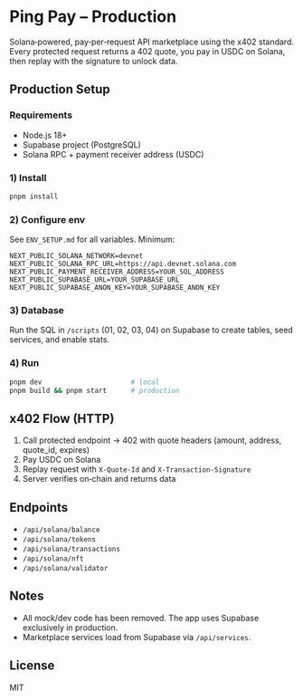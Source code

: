 # Ping Pay – Production

Solana‑powered, pay‑per‑request API marketplace using the x402 standard. Every protected request returns a 402 quote, you pay in USDC on Solana, then replay with the signature to unlock data.

## Production Setup

### Requirements
- Node.js 18+
- Supabase project (PostgreSQL)
- Solana RPC + payment receiver address (USDC)

### 1) Install
```bash
pnpm install
```

### 2) Configure env
See `ENV_SETUP.md` for all variables. Minimum:
```env
NEXT_PUBLIC_SOLANA_NETWORK=devnet
NEXT_PUBLIC_SOLANA_RPC_URL=https://api.devnet.solana.com
NEXT_PUBLIC_PAYMENT_RECEIVER_ADDRESS=YOUR_SOL_ADDRESS
NEXT_PUBLIC_SUPABASE_URL=YOUR_SUPABASE_URL
NEXT_PUBLIC_SUPABASE_ANON_KEY=YOUR_SUPABASE_ANON_KEY
```

### 3) Database
Run the SQL in `/scripts` (01, 02, 03, 04) on Supabase to create tables, seed services, and enable stats.

### 4) Run
```bash
pnpm dev                      # local
pnpm build && pnpm start      # production
```

## x402 Flow (HTTP)
1) Call protected endpoint → 402 with quote headers (amount, address, quote_id, expires)
2) Pay USDC on Solana
3) Replay request with `X-Quote-Id` and `X-Transaction-Signature`
4) Server verifies on‑chain and returns data

## Endpoints
- `/api/solana/balance`
- `/api/solana/tokens`
- `/api/solana/transactions`
- `/api/solana/nft`
- `/api/solana/validator`

## Notes
- All mock/dev code has been removed. The app uses Supabase exclusively in production.
- Marketplace services load from Supabase via `/api/services`.

## License
MIT
